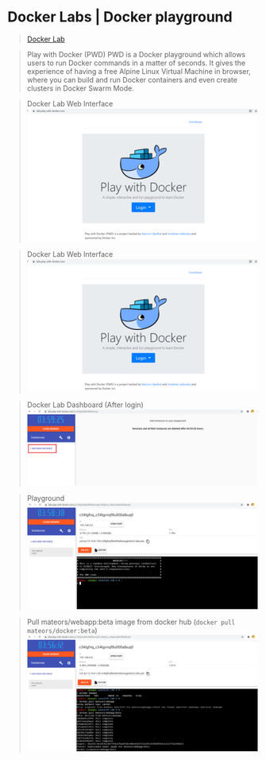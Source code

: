 # Docker Labs | Docker playground
>[Docker Lab](https://labs.play-with-docker.com)

> Play with Docker (PWD)
> PWD is a Docker playground which allows users to run Docker commands in a matter of seconds. It gives the experience of having a free Alpine Linux Virtual Machine in browser, where you can build and run Docker containers and even create clusters in Docker Swarm Mode.

> Docker Lab Web Interface\
![pwd](../screenshots/labs/pwd.png)

> Docker Lab Web Interface\
![pwd](../screenshots/labs/pwd.png)

> Docker Lab Dashboard (After login)\
![dashboard](../screenshots/labs/dashboard.png)

> Playground\
![pwd](../screenshots/labs/labs_playground.png)

> Pull mateors/webapp:beta image from docker hub (`docker pull mateors/docker:beta`)\
![docker_pull](../screenshots/labs/docker_pull.png)